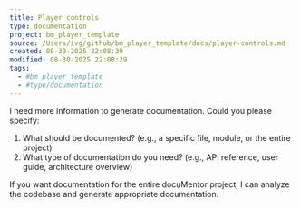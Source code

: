 ```yaml
---
title: Player controls
type: documentation
project: bm_player_template
source: /Users/ivg/github/bm_player_template/docs/player-controls.md
created: 08-30-2025 22:08:39
modified: 08-30-2025 22:08:39
tags:
  - #bm_player_template
  - #type/documentation
---
```


I need more information to generate documentation. Could you please specify:

1. What should be documented? (e.g., a specific file, module, or the entire project)
2. What type of documentation do you need? (e.g., API reference, user guide, architecture overview)

If you want documentation for the entire docuMentor project, I can analyze the codebase and generate appropriate documentation.
